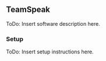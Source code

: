 ## TeamSpeak
ToDo: Insert software description here.

### Setup
ToDo: Insert setup instructions here.